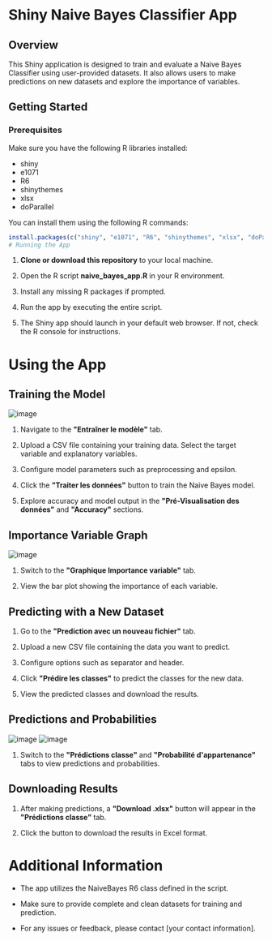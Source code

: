 # Shiny Naive Bayes Classifier App

## Overview

This Shiny application is designed to train and evaluate a Naive Bayes Classifier using user-provided datasets. It also allows users to make predictions on new datasets and explore the importance of variables.

## Getting Started

### Prerequisites

Make sure you have the following R libraries installed:

- shiny
- e1071
- R6
- shinythemes
- xlsx
- doParallel

You can install them using the following R commands:

```R
install.packages(c("shiny", "e1071", "R6", "shinythemes", "xlsx", "doParallel"))
# Running the App
```
1. **Clone or download this repository** to your local machine.

2. Open the R script **naive_bayes_app.R** in your R environment.

3. Install any missing R packages if prompted.

4. Run the app by executing the entire script.

5. The Shiny app should launch in your default web browser. If not, check the R console for instructions.

# Using the App

## Training the Model
![image](https://github.com/victorsigogneau/shiny-app-NBC/assets/114923062/863f2c51-9dac-410b-9d1f-3a6c5b0fe23a)

1. Navigate to the **"Entraîner le modèle"** tab.

2. Upload a CSV file containing your training data. Select the target variable and explanatory variables.

3. Configure model parameters such as preprocessing and epsilon.

4. Click the **"Traiter les données"** button to train the Naive Bayes model.

5. Explore accuracy and model output in the **"Pré-Visualisation des données"** and **"Accuracy"** sections.

## Importance Variable Graph
![image](https://github.com/victorsigogneau/shiny-app-NBC/assets/114923062/b5e7f642-cb90-40b3-ba37-1fe2c7956113)

1. Switch to the **"Graphique Importance variable"** tab.

2. View the bar plot showing the importance of each variable.

## Predicting with a New Dataset

1. Go to the **"Prediction avec un nouveau fichier"** tab.

2. Upload a new CSV file containing the data you want to predict.

3. Configure options such as separator and header.

4. Click **"Prédire les classes"** to predict the classes for the new data.

5. View the predicted classes and download the results.

## Predictions and Probabilities
![image](https://github.com/victorsigogneau/shiny-app-NBC/assets/114923062/d60f03a5-3f28-4f29-9f57-9a28417ee69a)
![image](https://github.com/victorsigogneau/shiny-app-NBC/assets/114923062/c0c9a92a-7c4e-428c-93d7-c72c40914b0e)


1. Switch to the **"Prédictions classe"** and **"Probabilité d'appartenance"** tabs to view predictions and probabilities.

## Downloading Results

1. After making predictions, a **"Download .xlsx"** button will appear in the **"Prédictions classe"** tab.

2. Click the button to download the results in Excel format.

# Additional Information

- The app utilizes the NaiveBayes R6 class defined in the script.

- Make sure to provide complete and clean datasets for training and prediction.

- For any issues or feedback, please contact [your contact information].
